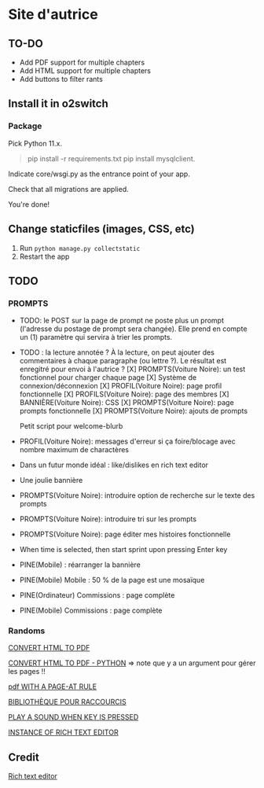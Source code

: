 # Site d'autrice

## TO-DO
-  Add PDF support for multiple chapters
-  Add HTML support for multiple chapters
-  Add buttons to filter rants

## Install it in o2switch
### Package

Pick Python 11.x.

> pip install -r requirements.txt
> pip install mysqlclient.

Indicate core/wsgi.py as the entrance point of your app.

Check that all migrations are applied.

You're done!

## Change staticfiles (images, CSS, etc)
1. Run `python manage.py collectstatic`
2. Restart the app

## TODO
### PROMPTS
- TODO: le POST sur la page de prompt ne poste plus un prompt (l'adresse du postage de prompt sera changée). Elle prend en compte un (1) paramètre qui servira à trier les prompts.
- TODO : la lecture annotée ? À la lecture, on peut ajouter des commentaires à chaque paragraphe (ou lettre ?). Le résultat est enregitré pour envoi à l'autrice ? 
[X]  PROMPTS(Voiture Noire): un test fonctionnel pour charger chaque page
[X] Système de connexion/déconnexion
[X] PROFIL(Voiture Noire): page profil fonctionnelle
[X] PROFILS(Voiture Noire): page des membres
[X] BANNIÈRE(Voiture Noire): CSS
[X] PROMPTS(Voiture Noire): page prompts fonctionnelle
[X] PROMPTS(Voiture Noire): ajouts de prompts

  Petit script pour welcome-blurb
- PROFIL(Voiture Noire): messages d'erreur si ça foire/blocage avec nombre maximum de charactères
-  Dans un futur monde idéal : like/dislikes en rich text editor 
-  Une joulie bannière
-  PROMPTS(Voiture Noire): introduire option de recherche sur le texte des prompts
-  PROMPTS(Voiture Noire): introduire tri sur les prompts
-  PROMPTS(Voiture Noire): page éditer mes histoires fonctionnelle

-  When time is selected, then start sprint upon pressing Enter key
-  PINE(Mobile) : réarranger la bannière
-  PINE(Mobile) Mobile : 50 % de la page est une mosaïque
-  PINE(Ordinateur) Commissions : page complète
-  PINE(Mobile) Commissions : page complète

### Randoms
[CONVERT HTML TO PDF](https://doc.courtbouillon.org/weasyprint/stable/)

[CONVERT HTML TO PDF - PYTHON](https://doc.courtbouillon.org/weasyprint/stable/first_steps.html#python-library) => note que y a un argument pour gérer les pages !!

[pdf WITH A PAGE-AT RULE](https://developer.mozilla.org/en-US/docs/Web/CSS/@page)

[BIBLIOTHÈQUE POUR RACCOURCIS](https://www.npmjs.com/package/hotkeys-js)

[PLAY A SOUND WHEN KEY IS PRESSED](https://stackoverflow.com/questions/12578379/play-a-sound-when-a-key-is-pressed)

[INSTANCE OF RICH TEXT EDITOR](https://codingtorque.com/rich-text-editor-using-javascript/)

## Credit
[Rich text editor](https://codepen.io/BibekOli/pen/abRgbVW)

